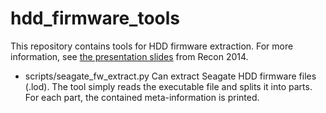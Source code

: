 hdd_firmware_tools
==================

This repository contains tools for HDD firmware extraction.
For more information, see [the presentation slides](http://s3.eurecom.fr/~zaddach/docs/Recon14_HDD.pdf) from Recon 2014.

- scripts/seagate_fw_extract.py Can extract Seagate HDD firmware files (.lod). The tool simply reads the executable file
  and splits it into parts. For each part, the contained meta-information is printed.
